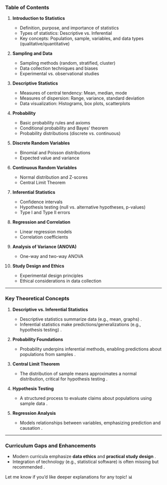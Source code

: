 ### **Table of Contents**  
1. **Introduction to Statistics**  
   - Definition, purpose, and importance of statistics   
   - Types of statistics: Descriptive vs. Inferential   
   - Key concepts: Population, sample, variables, and data types (qualitative/quantitative)   

2. **Sampling and Data**  
   - Sampling methods (random, stratified, cluster)   
   - Data collection techniques and biases   
   - Experimental vs. observational studies   

3. **Descriptive Statistics**  
   - Measures of central tendency: Mean, median, mode   
   - Measures of dispersion: Range, variance, standard deviation   
   - Data visualization: Histograms, box plots, scatterplots   

4. **Probability**  
   - Basic probability rules and axioms   
   - Conditional probability and Bayes’ theorem   
   - Probability distributions (discrete vs. continuous)   

5. **Discrete Random Variables**  
   - Binomial and Poisson distributions   
   - Expected value and variance   

6. **Continuous Random Variables**  
   - Normal distribution and Z-scores   
   - Central Limit Theorem   

7. **Inferential Statistics**  
   - Confidence intervals   
   - Hypothesis testing (null vs. alternative hypotheses, p-values)   
   - Type I and Type II errors   

8. **Regression and Correlation**  
   - Linear regression models   
   - Correlation coefficients   

9. **Analysis of Variance (ANOVA)**  
   - One-way and two-way ANOVA   

10. **Study Design and Ethics**  
    - Experimental design principles   
    - Ethical considerations in data collection   

---

### **Key Theoretical Concepts**  
1. **Descriptive vs. Inferential Statistics**  
   - Descriptive statistics summarize data (e.g., mean, graphs) .  
   - Inferential statistics make predictions/generalizations (e.g., hypothesis testing) .  

2. **Probability Foundations**  
   - Probability underpins inferential methods, enabling predictions about populations from samples .  

3. **Central Limit Theorem**  
   - The distribution of sample means approximates a normal distribution, critical for hypothesis testing .  

4. **Hypothesis Testing**  
   - A structured process to evaluate claims about populations using sample data .  

5. **Regression Analysis**  
   - Models relationships between variables, emphasizing prediction and causation .  

---

### **Curriculum Gaps and Enhancements**  
- Modern curricula emphasize **data ethics** and **practical study design** .  
- Integration of technology (e.g., statistical software) is often missing but recommended .  

Let me know if you’d like deeper explanations for any topic! 📊